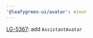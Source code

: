 ```yaml
---
'@leafygreen-ui/avatar': minor
---
```


[LG-5367](https://jira.mongodb.org/browse/LG-5367): add `AssistantAvatar`
